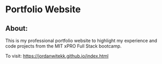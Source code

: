 # Portfolio Website

## About:

This is my professional portfolio website to highlight my experience and code projects from the MIT xPRO Full Stack bootcamp.

To visit: https://jordanwitekk.github.io/index.html
